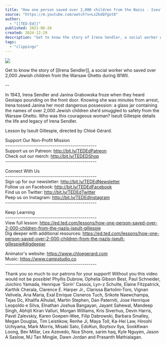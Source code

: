 ```yaml
---
title: "How one person saved over 2,000 children from the Nazis - Iseult Gillespie"
source: "https://m.youtube.com/watch?v=LxZkdQfgot8"
author:
  - "[[TED-Ed]]"
published: 2021-06-28
created: 2024-12-29
description: "Get to know the story of Irena Sendler, a social worker who saved over 2,000 Jewish children from the Warsaw Ghetto during WWII.--In 1943, Irena Sendler and Janina Grabowska froze when they heard"
tags:
  - "clippings"
---
```

![](https://www.youtube.com/watch?v=LxZkdQfgot8)  

Get to know the story of [[Irena Sendler]], a social worker who saved over 2,000 Jewish children from the Warsaw Ghetto during WWII.  
  
\--  
  
In 1943, Irena Sendler and Janina Grabowska froze when they heard Gestapo pounding on the front door. Knowing she was minutes from arrest, Irena tossed Janina her most dangerous possession: a glass jar containing the names of over 2,000 Jewish children she’d smuggled to safety from the Warsaw Ghetto. Who was this courageous woman? Iseult Gillespie details the life and legacy of Irena Sendler.  
  
Lesson by Iseult Gillespie, directed by Chloé Gérard.  
  
Support Our Non-Profit Mission  
\----------------------------------------------  
Support us on Patreon: http://bit.ly/TEDEdPatreon  
Check out our merch: http://bit.ly/TEDEDShop  
\----------------------------------------------  
  
Connect With Us  
\----------------------------------------------  
Sign up for our newsletter: http://bit.ly/TEDEdNewsletter  
Follow us on Facebook: http://bit.ly/TEDEdFacebook  
Find us on Twitter: http://bit.ly/TEDEdTwitter  
Peep us on Instagram: http://bit.ly/TEDEdInstagram  
\----------------------------------------------  
  
Keep Learning  
\----------------------------------------------  
View full lesson: https://ed.ted.com/lessons/how-one-person-saved-over-2-000-children-from-the-nazis-iseult-gillespie  
Dig deeper with additional resources: https://ed.ted.com/lessons/how-one-person-saved-over-2-000-children-from-the-nazis-iseult-gillespie#digdeeper  
  
Animator's website: https://www.chloegerard.com  
Music: https://www.campstudio.co  
\----------------------------------------------  
  
Thank you so much to our patrons for your support! Without you this video would not be possible! Phyllis Dubrow, Ophelia Gibson Best, Paul Schneider, Joichiro Yamada, Henrique 'Sorín' Cassús, Lyn-z Schulte, Elaine Fitzpatrick, Karthik Cherala, Clarence E. Harper Jr., Clarissa Bartolini-Toro, Vignan Velivela, Ana Maria, Exal Enrique Cisneros Tuch, Srikote Naewchampa, Tejas Dc, Khalifa Alhulail, Martin Stephen, Dan Paterniti, Jose Henrique Leopoldo e Silva, Elnathan Joshua Bangayan, Jayant Sahewal, Mandeep Singh, Abhijit Kiran Valluri, Morgan Williams, Kris Siverhus, Devin Harris, Pavel Zalevskiy, Karen Goepen-Wee, Filip Dabrowski, Barbara Smalley, Megan Douglas, Tim Leistikow, Renhe Ji, Maya Toll, Ka-Hei Law, Hiroshi Uchiyama, Mark Morris, Misaki Sato, EdoKun, Boytsov Ilya, SookKwan Loong, Bev Millar, Lex Azevedo, Noa Shore, sarim haq, Kyle Nguyen, Jason A Saslow, MJ Tan Mingjie, Dawn Jordan and Prasanth Mathialagan.